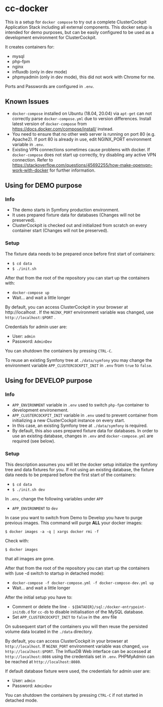 # cc-docker

This is a setup for `docker compose` to try out a complete ClusterCockpit Application Stack including all external components. This docker setup is intended for demo purposes, but can be easily configured to be used as a development environment for ClusterCockpit.

It creates containers for:
* mysql
* php-fpm
* nginx
* influxdb (only in dev mode)
* phpmyadmin (only in dev mode), this did not work with Chrome for me.

Ports and Passwords are configured in `.env`.

## Known Issues

* `docker-compose` installed on Ubuntu (18.04, 20.04) via `apt-get` can not correctly parse `docker-compose.yml` due to version differences. Install latest version of `docker-compose` from https://docs.docker.com/compose/install/ instead.
* You need to ensure that no other web server is running on port 80 (e.g. Apache2). If port 80 is already in use, edit NGINX_PORT environment variable in `.env`.
* Existing VPN connections sometimes cause problems with docker. If `docker-compose` does not start up correctly, try disabling any active VPN connection. Refer to https://stackoverflow.com/questions/45692255/how-make-openvpn-work-with-docker for further information.

## Using for DEMO purpose
### Info
* The demo starts in Symfony production environment.
* It uses prepared fixture data for databases (Changes will not be preserved).
* ClusterCockpit is checked out and initialized from scratch on every container start (Changes will not be preserved).

### Setup
The fixture data needs to be prepared once before first start of containers:
* `$ cd data`
* `$ ./init.sh`

After that from the root of the repository you can start up the containers with:
* `docker-compose up`
* Wait... and wait a little longer

By default, you can access ClusterCockpit in your browser at http://localhost . If the `NGINX_PORT` environment variable was changed, use `http://localhost:$PORT` .

Credentials for admin user are:
* User: `admin`
* Password: `AdminDev`

You can shutdown the containers by pressing `CTRL-C`.

To reuse an existing Symfony tree at `./data/symfony` you may change the environment variable `APP_CLUSTERCOCKPIT_INIT` in `.env` from `true` to `false`.

## Using for DEVELOP purpose
### Info
* `APP_ENVIRONMENT` variable in `.env` used to switch `php-fpm` container to development environement.
* `APP_CLUSTERCOCKPIT_INIT` variable in `.env` used to prevent container from initializing a new ClusterCockpit instance on every start.
* In this case, an existing Symfony tree at `./data/symfony` is required.
* By default, this also uses prepared fixture data for databases. In order to use an existing database, changes in `.env` and `docker-compose.yml` are required (see below).

### Setup
This description assumes you will let the docker setup initialize the symfony tree and data fixtures for you.
If not using an existing database, the fixture data needs to be prepared before the first start of the containers:
* `$ cd data`
* `$ ./init.sh dev`

In `.env`, change the following variables under `APP`
* `APP_ENVIRONMENT` to `dev`

In case you want to switch from Demo to Develop you have to purge previous images. This command will purge **ALL** your docker images:
```
$ docker images -a -q | xargs docker rmi -f
```

Check with:
```
$ docker images
```
that all images are gone.

After that from the root of the repository you can start up the containers with (use -d switch to startup in detached mode):
* `docker-compose -f docker-compose.yml -f docker-compose-dev.yml up`
* Wait... and wait a little longer

After the initial setup you have to:
* Comment or delete the line `- ${DATADIR}/sql:/docker-entrypoint-initdb.d` for `cc-db` to disable initialisation of the MySQL database.
* Set `APP_CLUSTERCOCKPIT_INIT` to `false` in the .env file

On subsequent start of the containers you will then reuse the persisted volume data located in the `./data` directory.

By default, you can access ClusterCockpit in your browser at `http://localhost`.
If `NGINX_PORT` environment variable was changed, `use http://localhost:$PORT`.
The InfluxDB Web interface can be accessed at `http://localhost:8086` using the credentials set in `.env`.
PHPMyAdmin can be reached at `http://localhost:8080`.

If default database fixture were used, the credentials for admin user are:
* User: `admin`
* Password: `AdminDev`

You can shutdown the containers by pressing `CTRL-C` if not started in detached mode.
